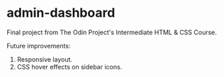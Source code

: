 # admin-dashboard
Final project from The Odin Project's Intermediate HTML &amp; CSS Course.

Future improvements:

1. Responsive layout.
2. CSS hover effects on sidebar icons.
